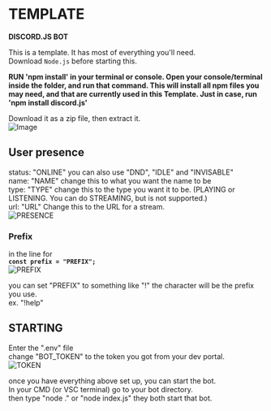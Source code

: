 # TEMPLATE
 **DISCORD.JS BOT**  
 
 This is a template. It has most of everything you'll need.  
 Download `Node.js` before starting this.  
  
**RUN 'npm install' in your terminal or console. Open your console/terminal inside the folder, and run that command. This will install all npm files you may need, and that are currently used in this Template. Just in case, run 'npm install discord.js'**
   
 Download it as a zip file, then extract it.  
 ![Image](https://i.imgur.com/USHw3mY.png)
 
## User presence
 status: "ONLINE" you can also use "DND", "IDLE" and "INVISABLE"  
 name: "NAME" change this to what you want the name to be  
 type: "TYPE" change this to the type you want it to be. (PLAYING or LISTENING. You can do STREAMING, but is not supported.)  
 url: "URL" Change this to the URL for a stream.   
 ![PRESENCE](https://i.imgur.com/W3kdvTn.png)
 
 ### Prefix
  in the line for   
  **`const prefix = "PREFIX";`**   
  ![PREFIX](https://i.imgur.com/aPfKAaJ.png)  

  you can set "PREFIX" to something like "!" the character will be the prefix you use.  
  ex. "!help"

## STARTING
 Enter the ".env" file  
 change "BOT_TOKEN" to the token you got from your dev portal.  
 ![TOKEN](https://i.imgur.com/m4zzuzc.png)

 once you have everything above set up, you can start the bot.  
 In your CMD (or VSC terminal) go to your bot directory.  
 then type "node ." or "node index.js" they both start that bot.
